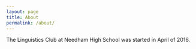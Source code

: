 ```yaml
---
layout: page
title: About
permalink: /about/
---
```

The Linguistics Club at Needham High School was started in April of 2016.

